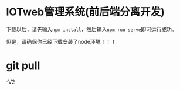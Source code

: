# IOTweb管理系统(前后端分离开发)

下载以后，请先输入`npm install`，然后输入`npm run serve`即可运行成功。

但是，请确保你已经下载安装了node环境！！！


# git pull

-V2